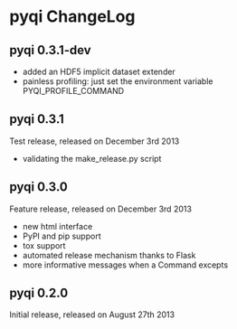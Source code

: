 pyqi ChangeLog
==============

pyqi 0.3.1-dev
--------------

* added an HDF5 implicit dataset extender
* painless profiling: just set the environment variable PYQI_PROFILE_COMMAND

pyqi 0.3.1
----------

Test release, released on December 3rd 2013

* validating the make_release.py script

pyqi 0.3.0 
----------

Feature release, released on December 3rd 2013

* new html interface
* PyPI and pip support
* tox support
* automated release mechanism thanks to Flask
* more informative messages when a Command excepts

pyqi 0.2.0
----------

Initial release, released on August 27th 2013
